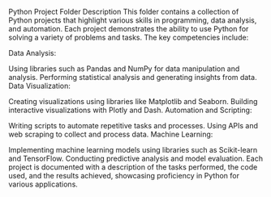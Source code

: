 Python Project Folder Description
This folder contains a collection of Python projects that highlight various skills in programming, data analysis, and automation. Each project demonstrates the ability to use Python for solving a variety of problems and tasks. The key competencies include:

Data Analysis:

Using libraries such as Pandas and NumPy for data manipulation and analysis.
Performing statistical analysis and generating insights from data.
Data Visualization:

Creating visualizations using libraries like Matplotlib and Seaborn.
Building interactive visualizations with Plotly and Dash.
Automation and Scripting:

Writing scripts to automate repetitive tasks and processes.
Using APIs and web scraping to collect and process data.
Machine Learning:

Implementing machine learning models using libraries such as Scikit-learn and TensorFlow.
Conducting predictive analysis and model evaluation.
Each project is documented with a description of the tasks performed, the code used, and the results achieved, showcasing proficiency in Python for various applications.

